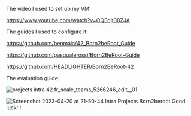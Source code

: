 The video I used to set up my VM:

https://www.youtube.com/watch?v=OQEdjt38ZJA

The guides I used to configure it:

https://github.com/benmaia/42_Born2beRoot_Guide

https://github.com/pasqualerossi/Born2BeRoot-Guide

https://github.com/HEADLIGHTER/Born2BeRoot-42

The evaluation guide:

![projects intra 42 fr_scale_teams_5266246_edit__01](https://user-images.githubusercontent.com/117525743/233130262-43ab82e4-0ac6-466e-9908-e88653a4c7d8.png)

![Screenshot 2023-04-20 at 21-50-44 Intra Projects Born2beroot](https://user-images.githubusercontent.com/117525743/233486297-e57c4ce9-881b-44b7-9bae-7c210c362bf2.png)
Good luck!!!
